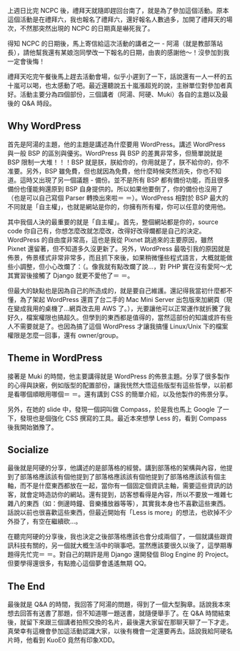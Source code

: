 <!--
[date]: 2011-10-22
[title]:	Let's WordPress in Tainan
[name]:	lets-wordpress-in-tainan
[tag]:		WordPress
-->

上週日比完 NCPC 後，禮拜天就隨即趕回台南了，就是為了參加這個活動。原本這個活動是在禮拜六，我也報名了禮拜六，還好報名人數過多，加開了禮拜天的場次，不然那突然出現的 NCPC 的日期真是嚇死我了。

得知 NCPC 的日期後，馬上寄信給這次活動的講者之一 - 阿湯（就是教部落站長），請他幫我還有某娘泡同學改一下報名的日期，由衷的感謝他～！沒參加到我一定會後悔！

禮拜天吃完午餐後馬上趕去活動會場，似乎小遲到了一下，話說還有一人一杯的五十嵐可以喝，也太感動了吧。最近還聽說五十嵐漲超兇的說，主辦單位對參加者真好。活動主要分為四個部份，三個講者（阿湯、阿硬、Muki）各自的主題以及最後的 Q&A 時段。

## Why WordPress

首先是阿湯的主題，他的主題是講述為什麼要用 WordPress。講述 WordPress 與一般 BSP 的區別與優劣。WordPress 與 BSP 的差異非常多，但簡單說就是 BSP 限制一大堆！！！BSP 就是朕，朕給你的，你用就是了，朕不給你的，你不准要。另外，BSP 雖免費，但也就因為免費，他什麼時候突然消失，你也不知道。這時又出現了另一個議題 - 備份。並不是所有 BSP 都有備份功能，而且很多備份也僅能夠還原到 BSP 自身提供的。所以如果他要倒了，你的備份也沒用了（也是可以自己寫個 Parser 轉換出來啦＝ ＝）。WordPress 相對於 BSP 最大的不同就是「自主權」，也就是網站是你的，你擁有所有權，你可以任意的使用他。

其中我個人決的最重要的就是「自主權」。首先，整個網站都是你的，source code 你自己有，你想怎麼改就怎麼改，改得好改得爛都是自己的決定。WordPress 的自由度非常高，這也是我從 Pixnet 跳過來的主要原因，雖然 Pixnet 還留著，但不知道多久沒更新了。另外，WordPress 最吸引我的原因就是佈景，佈景樣式非常非常多，而且抓下來後，如果稍微懂些程式語言，大概就能做些小調整，但小心改爛了：（。像我就有點改爛了說...，對 PHP 實在沒有愛阿～尤其實習後接觸了 Django 就更不愛他了＝ ＝。

但最大的缺點也是因為自己的所造成的，就是要自己維護。還記得我當初什麼都不懂，為了架起 WordPress 還買了台二手的 Mac Mini Server 出包版來加網頁（現在變成我用的桌機了...網頁改去用 AWS 了。），光要讓他可以正常運作就折騰了我好久，檔案權限也搞超久。但學到的東西都是值得的，當然這部份的知識或許有些人不需要就是了。也因為搞了這個 WordPress 才讓我搞懂 Linux/Unix 下的檔案權限是怎麼一回事，還有 owner/group。

## Theme in WordPress

接著是 Muki 的時間，他主要講得就是 WordPress 的佈景主題。分享了很多製作的心得與訣竅，例如版型的配置部份，讓我恍然大悟這些版型有這些哲學，以前都是看哪個順眼用哪個＝ ＝。還有講到 CSS 的簡單介紹，以及他製作的佈景分享。

另外，在她的 slide 中，發現一個詞叫做 Compass，於是我也馬上 Google 了一下，發現也是個強化 CSS 撰寫的工具。最近本來想學 Less 的，看到 Compass 後我開始猶豫了。

## Socialize

最後就是阿硬的分享，他講述的是部落格的經營。講到部落格的架構與內容，他提到了部落格應該該有個他提到了部落格應該該有個他提到了部落格應該該有個主軸，而不是什麼東西都放在一起，當你有一個固定個資訊主軸，需要這些資訊的訪客，就會定時造訪你的網站。還有提到，訪客想看得是內容，所以不要放一堆雜七雜八的東西（如：側邊時鐘、音樂播放器等等），其實我本身也不喜歡這些東西。話說以前也很喜歡這些東西，但最近開始有「Less is more」的想法，也砍掉不少外掛了，有空在繼續砍...。

在聽完阿硬的分享後，我也決定之後部落格應該也會分成兩個了，一個就講些跟資訊科技有關的，另一個就大概生活中的瑣事吧。當然應該要很久以後了，這學期專題得先忙完＝ ＝。對自己的期許是用 Django 還開發個 Blog Engine 的 Project。但要學得還很多，有點擔心這個夢會遙遙無期 QQ。

## The End

最後就是 Q&A 的時間，我回答了阿湯的問題，得到了一個大型胸章。話說我本來想去回答有送書了那題，但不知道哪一題送書，就隨便舉手了。在 Q&A 時間結束後，就留下來跟三個講者拍照交換的名片，最後還大家留在那聊天聊了一下才走。真榮幸有這機會參加這活動認識大家，以後有機會一定還要再去。話說我給阿硬名片時，他看到 KuoE0 竟然有印象XDD。
